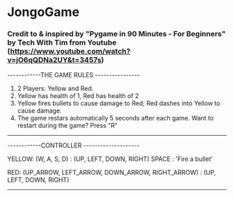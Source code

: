 # JongoGame

### Credit to & inspired by "Pygame in 90 Minutes - For Beginners" by Tech With Tim from Youtube (https://www.youtube.com/watch?v=jO6qQDNa2UY&t=3457s)

------------THE GAME RULES ----------------

1. 2 Players: Yellow and Red.
2. Yellow has health of 1, Red has health of 2
3. Yellow fires bullets to cause damage to Red; Red dashes into Yellow to cause damage.
4. The game restars automatically 5 seconds after each game. Want to restart during the game? Press "R"

-------------------------------------------

------------CONTROLLER --------------------

YELLOW:
  (W, A, S, D) : (UP, LEFT, DOWN, RIGHT)
  SPACE : 'Fire a bullet'
 
 RED:
  (UP_ARROW, LEFT_ARROW, DOWN_ARROW, RIGHT_ARROW) : (UP, LEFT, DOWN, RIGHT)
 
 -------------------------------------------
 
 

